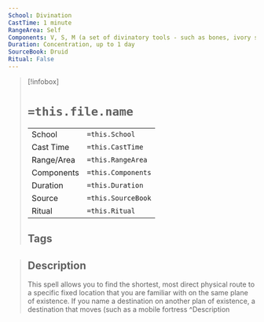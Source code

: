```yaml
---
School: Divination
CastTime: 1 minute
RangeArea: Self
Components: V, S, M (a set of divinatory tools - such as bones, ivory sticks, cards, teeth, or carved runes - worth 100 gp and an object from the location you wish to find)
Duration: Concentration, up to 1 day
SourceBook: Druid
Ritual: False
---
```

> [!infobox]
>
> # `=this.file.name`
> |            |                    |
> | ---------- | ------------------ |
> | School     | `=this.School`     |
> | Cast Time  | `=this.CastTime`   |
> | Range/Area | `=this.RangeArea`  |
> | Components | `=this.Components` |
> | Duration   | `=this.Duration`   |
> | Source     | `=this.SourceBook` |
> | Ritual     | `=this.Ritual`     |
>## Tags
>

> ## Description
> This spell allows you to find the shortest, most direct physical route to a specific fixed location that you are familiar with on the same plane of existence. If you name a destination on another plan of existence, a destination that moves (such as a mobile fortress
> ^Description